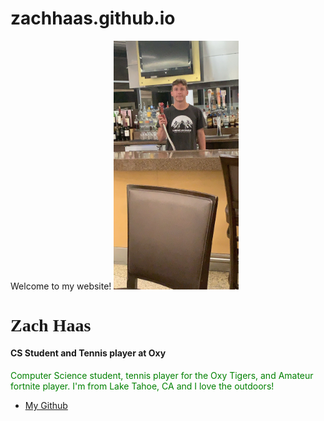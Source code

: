 # zachhaas.github.io
<html>
  <head>
    Welcome to my website!
  </head>
  
  <body>
        <img src="IMG_0517.jpeg" width="200" />
        <h1 style="font-family:Times;">Zach Haas</h1>
        <h4>CS Student and Tennis player at Oxy</h4>
    <p style="color:green">
      Computer Science student, tennis player for the Oxy Tigers, and Amateur fortnite player.
      I'm from Lake Tahoe, CA and I love the outdoors!
    </p>
    <ul>
      <li>
        <a href="https://github.com/zachhaas/Zach-Haas">My Github</a>
      </li>
    </ul>
  
  </body>
  
